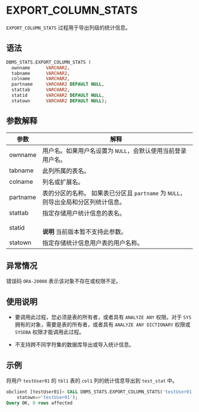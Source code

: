 # EXPORT_COLUMN_STATS 

`EXPORT_COLUMN_STATS` 过程用于导出列级的统计信息。

## 语法 

```sql
DBMS_STATS.EXPORT_COLUMN_STATS (
  ownname      VARCHAR2, 
  tabname      VARCHAR2, 
  colname      VARCHAR2, 
  partname     VARCHAR2 DEFAULT NULL,
  stattab      VARCHAR2, 
  statid       VARCHAR2 DEFAULT NULL,
  statown      VARCHAR2 DEFAULT NULL);
```

## 参数解释 

|    参数    |                                 解释                               |
|----------|---------------------------------------------------------------------|
| ownname  | 用户名。如果用户名设置为 `NULL`，会默认使用当前登录用户名。              |
| tabname  | 此列所属的表名。                                                      |
| colname  | 列名或扩展名。                                                        |
| partname | 表的分区的名称。 如果表已分区且 `partname` 为 `NULL`，则导出全局和分区列统计信息。 |
| stattab  | 指定存储用户统计信息的表名。                                           |
| statid   |  <br>**说明** 当前版本暂不支持此参数。</br>                            |
| statown  | 指定存储统计信息用户表的用户名称。                                     |


## 异常情况 

错误码 `ORA-20000` 表示该对象不存在或权限不足。

## 使用说明 

* 要调用此过程，您必须是表的所有者，或者具有 `ANALYZE ANY` 权限。对于 `SYS` 拥有的对象，需要是表的所有者，或者具有 `ANALYZE ANY DICTIONARY` 权限或 `SYSDBA` 权限才能调用此过程。 

* 不支持跨不同字符集的数据库导出或导入统计信息。

## 示例 

将用户 `testUser01` 的 `tbl1` 表的 `col1` 列的统计信息导出到 `test_stat` 中。

```sql
obclient [testUser01]> CALL DBMS_STATS.EXPORT_COLUMN_STATS('testUser01', 'tbl1','col1',null, stattab=>'test_stat', 
    statown=>'testUser01');
Query OK, 0 rows affected
```
